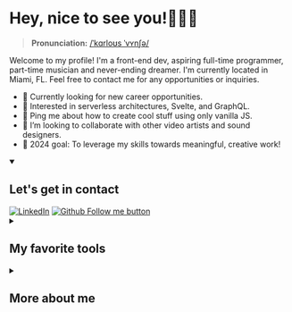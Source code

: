 # Hey, nice to see you!👨🏻‍💻

> **Pronunciation:** [&#x2F;ˈkɑrloʊs ˈvʏnʃə&#x2F;](http://ipa-reader.xyz/?text=%CB%88k%C9%91rlo%CA%8As%20%CB%88v%CA%8Fn%CA%83%C9%99&voice=Joey)

<!-- Note: GitHub converts the README Markdown to HTML and renders it on GitHub. After conversion, the HTML is sanitized, and for security reasons, it ignores certain HTML tags and attributes such as <script>, <style> etc. For this reason, I can use an align attribute instead of CSS. -->

Welcome to my profile! I'm a front-end dev, aspiring full-time programmer, part-time musician and never-ending dreamer. I'm currently located in Miami, FL. Feel free to contact me for any opportunities or inquiries.


- 🔭 Currently looking for new career opportunities.
- 🌱 Interested in serverless architectures, Svelte, and GraphQL.
- 💬 Ping me about how to create cool stuff using only vanilla JS.
- 👯 I’m looking to collaborate with other video artists and sound designers.
- 🥅 2024 goal: To leverage my skills towards meaningful, creative work!
<!-- - 🧐 Fun fact: Today is Saturday, March 30 *(powered by Github Actions)*. -->

<details open> 
  <summary><h2>Let's get in contact</h2></summary>
<a href="https://linkedin.com/in/carloswunsche"><img alt="LinkedIn" src="https://img.shields.io/badge/carloswunsche-0077B5?logo=linkedin&logoColor=white"/></a>
<a href="https://linkedin.com/in/carloswunsche"><img alt="Github Follow me button" src="https://img.shields.io/github/followers/carloswunsche.svg?style=social&label=Follow&maxAge=2592000"/></a>

</details>
<details> 
  <summary><h2>My favorite tools</h2></summary>

  <h3>Programming languages</h3>
  <p>
      <a href="#"><img alt="HTML" src="https://img.shields.io/badge/HTML-E34F26.svg?logo=html5&logoColor=white"></a>
      <a href="#"><img alt="CSS" src="https://img.shields.io/badge/CSS-1572B6.svg?logo=css3&logoColor=white"></a>
      <a href="#"><img alt="JavaScript" src="https://img.shields.io/badge/JavaScript-F7DF1E.svg?logo=javascript&logoColor=black"></a>
      <a href="#"><img alt="TypeScript" src="https://img.shields.io/badge/TypeScript-007ACC.svg?logo=typescript&logoColor=white"></a>
      <a href="#"><img alt="Node.js" src="https://img.shields.io/badge/Node.js-43853D.svg?logo=node.js&logoColor=white"></a>
      <a href="#"><img alt="Lua" src="https://img.shields.io/badge/Lua-2C2D72?logo=lua&logoColor=white"></a>
      <a href="#"><img alt="Nunjucks" src="https://img.shields.io/badge/Nunjucks-1C4913?logo=nunjucks&logoColor=white"></a>
      <a href="#"><img alt="Python" src="https://img.shields.io/badge/Python-14354C.svg?logo=python&logoColor=white"></a>
      <a href="#"><img alt="Markdown" src="https://img.shields.io/badge/Markdown-000000.svg?logo=markdown&logoColor=white"></a>
      <a href="#"><img alt="Bash" src="https://img.shields.io/badge/Bash-121011.svg?logo=gnu-bash&logoColor=white"></a>
  </p>

  <h3>Frameworks and libraries</h3>
  <p>
      <a href="#"><img alt="Express.js" src="https://img.shields.io/badge/Express.js-404d59.svg?logo=express&logoColor=white"></a>
      <a href="#"><img alt="React" src="https://img.shields.io/badge/React-20232a.svg?logo=react&logoColor=%2361DAFB"></a>
      <a href="#"><img alt="Material UI" src="https://img.shields.io/badge/Material--UI-0081CB?logo=material-ui&logoColor=white"></a>
      <a href="#"><img alt="Bootstrap" src="https://img.shields.io/badge/Bootstrap-7952B3.svg?logo=bootstrap&logoColor=white"></a>
      <a href="#"><img alt="p5.js" src="https://img.shields.io/badge/p5.js-ED225D?logo=p5dotjs&logoColor=white"></a>
  </p>

  <h3>Databases and cloud hosting</h3>
  <p>
      <a href="#"><img alt="MongoDB" src ="https://img.shields.io/badge/MongoDB-4ea94b.svg?logo=mongodb&logoColor=white"></a>
      <a href="#"><img alt="Heroku" src="https://img.shields.io/badge/Heroku-430098.svg?logo=heroku&logoColor=white"></a>
      <a href="#"><img alt="Notion" src="https://img.shields.io/badge/Notion-010101.svg?logo=notion&logoColor=white"></a>
      <a href="#"><img alt="MySQL" src="https://img.shields.io/badge/MySQL-00f.svg?logo=mysql&logoColor=white"></a>
      <a href="#"><img alt="Netlify" src="https://img.shields.io/badge/Netlify-00C7B7?logo=netlify&logoColor=white"></a>
      <a href="#"><img alt="GitHub Pages" src="https://img.shields.io/badge/GitHub%20Pages-327FC7.svg?logo=github&logoColor=white"></a>
  </p>

  <h3>Software and tools</h3>
  <p>
      <a href="#"><img alt="Visual Studio Code" src="https://img.shields.io/badge/Visual%20Studio%20Code-0078d7.svg?logo=visual-studio-code&logoColor=white"></a>
      <!-- <a href="#"><img alt="Ubuntu" src="https://img.shields.io/badge/Ubuntu-E95420?logo=ubuntu&logoColor=white"></a> -->
      <a href="#"><img alt="Adobe Photoshop" src="https://img.shields.io/badge/Adobe%20Photoshop-31A8FF?logo=Adobe%20Photoshop&logoColor=white"></a>
      <a href="#"><img alt="Canva" src="https://img.shields.io/badge/Canva-%2300C4CC.svg?logo=Canva&logoColor=white"></a>            	
      <a href="#"><img alt="Git" src="https://img.shields.io/badge/Git-F05033.svg?logo=git&logoColor=white"></a>
      <a href="#"><img alt="Postman" src="https://img.shields.io/badge/Postman-FF6C37?logo=postman&logoColor=white"></a>
      <a href="#"><img alt="Bitwarden" src="https://img.shields.io/badge/-Bitwarden-175DDC?logo=bitwarden&logoColor=white"></a> 
      <a href="#"><img alt="Excel" src="https://img.shields.io/badge/Microsoft_Excel-217346?logo=microsoft-excel&logoColor=white"></a> 
      <a href="#"><img alt="OBS Studio" src="https://img.shields.io/badge/-OBS-302E31?logo=obs-studio&logoColor=white"></a>
      <a href="#"><img alt="Ableton Live" src="https://img.shields.io/badge/Ableton%20Live-000?logo=abletonlive&logoColor=white"></a>


  </p>
</details>

<details> 
  <summary><h2>More about me</h2></summary>

```javascript
const carl = {
  pronouns: 'he' | 'him',
  code: [Javascript, Typescript, HTML, CSS, Nunjucks],
  tools: [React, MongoDB, MaterialUI],
  architecture: ['mvc', ...moreToCome],
  challenge:
    'Build my own game engine using vanilla JS before 2024',
};
```
</details>


